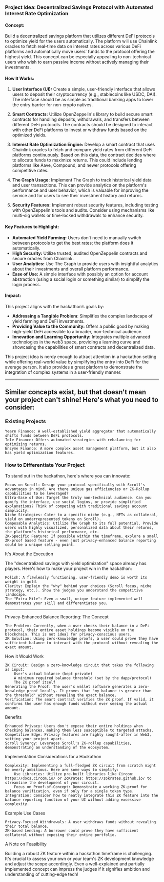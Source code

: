 ### Project Idea: Decentralized Savings Protocol with Automated Interest Rate Optimization

#### Concept:

Build a decentralized savings platform that utilizes different DeFi protocols to optimize yield for the users automatically. The platform will use Chainlink oracles to fetch real-time data on interest rates across various DeFi platforms and automatically move users' funds to the protocol offering the highest yield. This concept can be especially appealing to non-technical users who wish to earn passive income without actively managing their investments.

#### How It Works:

1. **User Interface (UI):** Create a simple, user-friendly interface that allows users to deposit their cryptocurrency (e.g., stablecoins like USDC, DAI). The interface should be as simple as traditional banking apps to lower the entry barrier for non-crypto natives.

2. **Smart Contracts:** Utilize OpenZeppelin's library to build secure smart contracts for handling deposits, withdrawals, and transfers between different DeFi protocols. The contracts should be designed to interact with other DeFi platforms to invest or withdraw funds based on the optimized yields.

3. **Interest Rate Optimization Engine:** Develop a smart contract that uses Chainlink oracles to fetch and compare yield rates from different DeFi platforms continuously. Based on this data, the contract decides where to allocate funds to maximize returns. This could include lending platforms like Aave, Compound, and newer protocols offering competitive rates.

4. **The Graph Usage:** Implement The Graph to track historical yield data and user transactions. This can provide analytics on the platform's performance and user behavior, which is valuable for improving the service and for users to see their investment history and returns.

5. **Security Features:** Implement robust security features, including testing with OpenZeppelin's tools and audits. Consider using mechanisms like multi-sig wallets or time-locked withdrawals to enhance security.

#### Key Features to Highlight:

- **Automated Yield Farming:** Users don't need to manually switch between protocols to get the best rates; the platform does it automatically.
- **High Security:** Utilize trusted, audited OpenZeppelin contracts and secure oracles from Chainlink.
- **User Analytics:** Use The Graph to provide users with insightful analytics about their investments and overall platform performance.
- **Ease of Use:** A simple interface with possibly an option for account abstraction (using a social login or something similar) to simplify the login process.

#### Impact:

This project aligns with the hackathon’s goals by:

- **Addressing a Tangible Problem:** Simplifies the complex landscape of yield farming and DeFi investments.
- **Providing Value to the Community:** Offers a public good by making high-yield DeFi accessible to a broader, non-technical audience.
- **Innovation and Learning Opportunity:** Integrates multiple advanced technologies in the web3 space, providing a learning curve and showcasing the capabilities of smart contracts and decentralized data.

This project idea is nerdy enough to attract attention in a hackathon setting while offering real-world value by simplifying the entry into DeFi for the average person. It also provides a great platform to demonstrate the integration of complex systems in a user-friendly manner.

---

## Similar concepts exist, but that doesn't mean your project can't shine! Here's what you need to consider:

### Existing Projects

    Yearn Finance: A well-established yield aggregator that automatically shifts funds between DeFi protocols.
    Idle Finance: Offers automated strategies with rebalancing for optimizing returns.
    Enzyme Finance: A more complex asset management platform, but it also has yield optimization features.

### How to Differentiate Your Project

To stand out in the hackathon, here's where you can innovate:

    Focus on Scroll: Design your protocol specifically with Scroll's advantages in mind. Are there unique gas efficiencies or ZK-Rollup capabilities to be leveraged?
    Ultra-Ease of Use: Target the truly non-technical audience. Can you gamify the interface, use social logins, or provide simplified explanations? Think of competing with traditional savings account simplicity.
    Niche Strategies: Cater to a specific niche (e.g., NFTs as collateral, yield on underrepresented tokens on Scroll).
    Composable Analytics: Utilize The Graph to its full potential. Provide users with highly visualized, personalized data about their returns, the platform's historical performance, etc.
    ZK-Specific Feature: If possible within the timeframe, explore a small ZK-proof based feature - even just privacy-enhanced balance reporting could be a unique selling point.

It's About the Execution

The "decentralized savings with yield optimization" space already has players. Here's how to make your project win in the hackathon:

    Polish: A flawlessly functioning, user-friendly demo is worth its weight in gold.
    Clarity: Explain the "why" behind your choices (Scroll focus, niche strategy, etc.). Show the judges you understand the competitive landscape.
    The "Extra Mile": Even a small, unique feature implemented well demonstrates your skill and differentiates you.

---

Privacy-Enhanced Balance Reporting: The Concept

    The Problem: Currently, when a user checks their balance in a DeFi protocol, their entire asset holdings become visible on the blockchain. This is not ideal for privacy-conscious users.
    ZK Solution: Using zero-knowledge proofs, a user could prove they have sufficient balance to interact with the protocol without revealing the exact amount.

How it Would Work

    ZK Circuit: Design a zero-knowledge circuit that takes the following as input:
        User's actual balance (kept private)
        A minimum required balance threshold (set by the dapp/protocol)
        The ZK proof itself
    Generating the Proof: The user's wallet software generates a zero-knowledge proof locally. It proves that "my balance is greater than the threshold" without revealing the exact balance.
    Verification: The smart contract verifies the ZK proof. If valid, it confirms the user has enough funds without ever seeing the actual amount.

Benefits

    Enhanced Privacy: Users don't expose their entire holdings when checking balances, making them less susceptible to targeted attacks.
    Competitive Edge: Privacy features are highly sought-after in Web3, setting your project apart.
    Scroll Synergy: Leverages Scroll's ZK-rollup capabilities, demonstrating an understanding of the ecosystem.

Implementation Considerations for a Hackathon

    Complexity: Implementing a full-fledged ZK circuit from scratch might be overly ambitious. Here are some ways to simplify:
        Use Libraries: Utilize pre-built libraries like Circom: https://docs.circom.io/ or ZoKrates: https://zokrates.github.io/ to streamline the development of your circuit.
        Focus on Proof-of-Concept: Demonstrate a working ZK-proof for balance verification, even if only for a single token type.
    Integration: Consider how to neatly integrate this ZK feature into the balance reporting function of your UI without adding excessive complexity.

Example Use Cases

    Privacy-Focused Withdrawals: A user withdraws funds without revealing their total balance.
    ZK-based Lending: A borrower could prove they have sufficient collateral without exposing their entire portfolio.

A Note on Feasibility

Building a robust ZK feature within a hackathon timeframe is challenging. It's crucial to assess your own or your team's ZK development knowledge and adjust the scope accordingly. Even a well-explained and partially implemented concept can impress the judges if it signifies ambition and understanding of cutting-edge tech!
